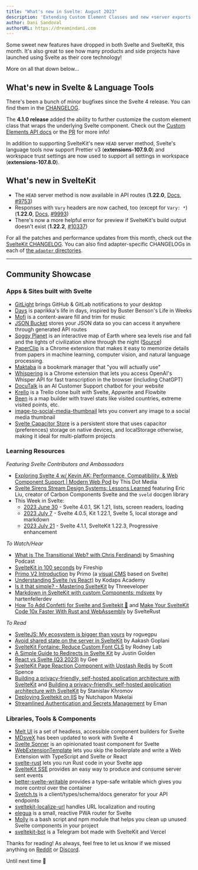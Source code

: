 ```yaml
---
title: "What's new in Svelte: August 2023"
description: 'Extending Custom Element Classes and new +server exports'
author: Dani Sandoval
authorURL: https://dreamindani.com
---
```


Some sweet new features have dropped in both Svelte and SvelteKit, this month. It's also great to see how many products and side projects have launched using Svelte as their core technology!

More on all that down below...

## What's new in Svelte & Language Tools

There's been a bunch of minor bugfixes since the Svelte 4 release. You can find them in the [CHANGELOG](https://github.com/sveltejs/svelte/blob/master/packages/svelte/CHANGELOG.md).

The **4.1.0 release** added the ability to further customize the custom element class that wraps the underlying Svelte component. Check out the [Custom Elements API docs](https://svelte.dev/docs/custom-elements-api) or the [PR](https://github.com/sveltejs/svelte/pull/8991) for more info!

In addition to supporting SvelteKit's new `HEAD` server method, Svelte's language tools now support Prettier v3 (**extensions-107.9.0**) and workspace trust settings are now used to support all settings in workspace (**extensions-107.8.0**).

## What's new in SvelteKit

- The `HEAD` server method is now available in API routes (**1.22.0**, [Docs](https://kit.svelte.dev/docs/routing#server), [#9753](https://github.com/sveltejs/kit/pull/9753))
- Responses with `Vary` headers are now cached, too (except for `Vary: *`) (**1.22.0**, [Docs](https://kit.svelte.dev/docs/routing#server-content-negotiation), [#9993](https://github.com/sveltejs/kit/pull/9993))
- There's now a more helpful error for preview if SvelteKit's build output doesn't exist (**1.22.2**, [#10337](https://github.com/sveltejs/kit/pull/10337))

For all the patches and performance updates from this month, check out the [SvelteKit CHANGELOG](https://github.com/sveltejs/kit/blob/master/packages/kit/CHANGELOG.md). You can also find adapter-specific CHANGELOGs in each of [the `adapter` directories](https://github.com/sveltejs/kit/tree/master/packages).

---

## Community Showcase

### Apps & Sites built with Svelte

- [GitLight](https://github.com/ColinLienard/gitlight) brings GitHub & GitLab notifications to your desktop
- [Days](https://github.com/paprikka/days) is paprikka's life in days, inspired by Buster Benson's Life in Weeks
- [Mofi](https://mofi.loud.red/) is a content-aware fill and trim for music
- [JSON Bucket](https://github.com/Nico-Mayer/json-bucket) stores your JSON data so you can access it anywhere through generated API routes
- [Soggy Planet](https://www.cosmicplayground.org/soggy-planet) is an interactive map of Earth where sea levels rise and fall and the lights of civilization shine through the night ([Source](https://github.com/ryanatkn/cosmicplayground))
- [PaperClip](https://www.paperclipapp.xyz/) is a Chrome extension that makes it easy to memorize details from papers in machine learning, computer vision, and natural language processing.
- [Maktaba](https://www.maktaba.digital/) is a bookmark manager that "you will actually use"
- [Whispering](https://github.com/braden-w/whispering-extension) is a Chrome extension that lets you access OpenAI's Whisper API for fast transcription in the browser (including ChatGPT)
- [DocuTalk](https://docutalk.co/) is an AI Customer Support chatbot for your website
- [Krello](https://github.com/iamrishupatel/trello-clone) is a Trello clone built with Svelte, Appwrite and Flowbite
- [Been](https://beeneverywhere.net/) is a map builder with travel stats like visited countries, extreme visited points, etc.
- [image-to-social-media-thumbnail](https://brody.fyi/tools/image-to-social-media-thumbnail) lets you convert any image to a social media thumbnail
- [Svelte Capacitor Store](https://github.com/sdekna/svelte-capacitor-store) is a persistent store that uses capacitor (preferences) storage on native devices, and localStorage otherwise, making it ideal for multi-platform projects

### Learning Resources

_Featuring Svelte Contributors and Ambassadors_

- [Exploring Svelte 4 w/ Kevin AK: Performance, Compatibility, & Web Component Support | Modern Web Pod](https://www.youtube.com/watch?v=YOL0HGGVib4) by This Dot Media
- [Svelte Sirens Stream Design Systems: Lessons Learned](https://www.youtube.com/live/YHZaiIGSqsE?feature=share) featuring Eric Liu, creator of Carbon Components Svelte and the `sveld` docgen library
- This Week in Svelte:
  - [2023 June 30](https://www.youtube.com/watch?v=sDz4_BLoYQ4) - Svelte 4.0.1, SK 1.21, lists, screen readers, loading
  - [2023 July 7](https://www.youtube.com/watch?v=0tq1ph4DDFA) - Svelte 4.0.5, Kit 1.22.1, Svelte 5, local storage and markdown
  - [2023 July 21](https://www.youtube.com/watch?v=AG4_3kon3zU) - Svelte 4.1.1, SvelteKit 1.22.3, Progressive enhancement

_To Watch/Hear_

- [What is The Transitional Web? with Chris Ferdinandi](https://www.smashingmagazine.com/2023/07/smashing-podcast-episode-63/?ref=dailydevbytes.com) by Smashing Podcast
- [SvelteKit in 100 seconds](https://www.youtube.com/watch?v=H1eEFfAkIik) by Fireship
- [Primo V2 Introduction](https://www.youtube.com/watch?v=ThInVXgxJ1Q) by Primo (a [visual CMS](https://primocms.org/) based on Svelte)
- [Understanding Svelte (vs React)](https://www.youtube.com/watch?v=lYYGhm7p74Q) by Kodaps Academy
- [Is it thàt simple? - Mastering SvelteKit](https://www.youtube.com/watch?v=6Vrc1VO8pgs) by Threeveloper
- [Markdown in SvelteKit with custom Components: mdsvex](https://www.youtube.com/watch?v=VJFkyGd0FEA) by hartenfellerdev
- [How To Add Confetti for Svelte and Sveltekit 🎉](https://www.youtube.com/watch?v=gXtWSb94704) and [Make Your SvelteKit Code 10x Faster With Rust and WebAssembly](https://www.youtube.com/watch?v=Vn2bIv_J_UE) by SvelteRust

_To Read_

- [SvelteJS: My ecosystem is bigger than yours](https://hackmd.io/@roguegpu/r1RKQMdt3) by roguegpu
- [Avoid shared state on the server in SvelteKit](https://blog.aakashgoplani.in/avoid-shared-state-on-the-server-in-sveltekit) by Aakash Goplani
- [SvelteKit Fontaine: Reduce Custom Font CLS](https://rodneylab.com/sveltekit-fontaine/) by Rodney Lab
- [A Simple Guide to Redirects in Svelte Kit](https://rgbstudios.org/blog/redirects-in-svelte-kit) by Justin Golden
- [React vs Svelte (Q3 2023)](https://gee-astro-personal.vercel.app/blog/post2) by Gee
- [SvelteKit Page Reaction Component with Upstash Redis](https://scottspence.com/posts/sveltekit-page-reaction-component-with-upstash-redis) by Scott Spence
- [Building a privacy-friendly, self-hosted application architecture with SvelteKit](https://khromov.se/building-a-privacy-friendly-self-hosted-application-architecture-with-sveltekit/) and [Building a privacy-friendly, self-hosted application architecture with SvelteKit](https://khromov.se/building-a-privacy-friendly-self-hosted-application-architecture-with-sveltekit/) by Stanislav Khromov
- [Deploying Sveltekit on IIS](https://dev.to/nnutnonn/deploying-sveltekit-on-iis--5gf6) by Nutchapon Makelai
- [Streamlined Authentication and Secrets Management](https://eman.hashnode.dev/streamlined-authentication-and-secrets-management) by Eman

### Libraries, Tools & Components

- [Melt UI](https://github.com/melt-ui/melt-ui) is a set of headless, accessible component builders for Svelte
- [MDsveX](https://github.com/pngwn/MDsveX/releases/tag/mdsvex%400.11.0) has been updated to work with Svelte 4
- [Svelte Sonner](https://github.com/wobsoriano/svelte-sonner) is an opinionated toast component for Svelte
- [WebExtensionTemplate](https://github.com/kyle-n/WebExtensionTemplate) lets you skip the boilerplate and write a Web Extension with TypeScript and Svelte or React
- [svelte-rust](https://github.com/Hugo-Dz/svelte-rust) lets you run Rust code in your Svelte app
- [SvelteKit SSE](https://github.com/tncrazvan/sveltekit-sse) provides an easy way to produce and consume server sent events
- [better-svelte-writable](https://github.com/tnthung/better-svelte-writable) provides a type-safe writable which gives you more control over the container
- [Svetch.ts](https://github.com/Bewinxed/svetch#readme) is a client/types/schema/docs generator for your API endpoints
- [sveltekit-localize-url](https://github.com/rinart73/sveltekit-localize-url) handles URL localization and routing
- [elegua](https://github.com/howesteve/elegua) is a small, reactive PWA router for Svelte
- [Molly](https://github.com/renefournier/molly/tree/main) is a bash script and npm module that helps you clean up unused Svelte components in your project
- [sveltekit-bot](https://github.com/begoon/sveltekit-bot) is a Telegram bot made with SvelteKit and Vercel

Thanks for reading! As always, feel free to let us know if we missed anything on [Reddit](https://www.reddit.com/r/sveltejs/) or [Discord](https://discord.gg/svelte).

Until next time 👋
